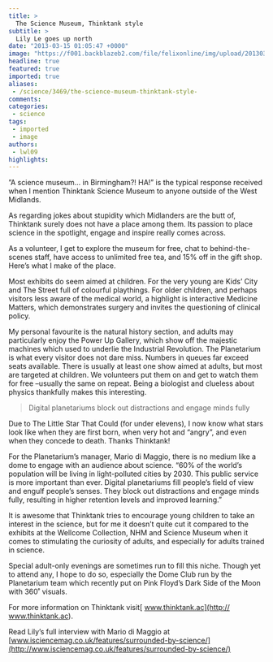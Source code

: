 ```yaml
---
title: >
  The Science Museum, Thinktank style
subtitle: >
  Lily Le goes up north
date: "2013-03-15 01:05:47 +0000"
image: "https://f001.backblazeb2.com/file/felixonline/img/upload/201303150105-tna08-image-4103-orig.jpg"
headline: true
featured: true
imported: true
aliases:
 - /science/3469/the-science-museum-thinktank-style-
comments:
categories:
 - science
tags:
 - imported
 - image
authors:
 - lwl09
highlights:
---
```


”A science museum... in Birmingham?! HA!” is the typical response received when I mention Thinktank Science Museum to anyone outside of the West Midlands.

As regarding jokes about stupidity which Midlanders are the butt of, Thinktank surely does not have a place among them. Its passion to place science in the spotlight, engage and inspire really comes across.

As a volunteer, I get to explore the museum for free, chat to behind-the-scenes staff, have access to unlimited free tea, and 15% off in the gift shop. Here’s what I make of the place.

Most exhibits do seem aimed at children. For the very young are Kids’ City and The Street full of colourful playthings. For older children, and perhaps visitors less aware of the medical world, a highlight is interactive Medicine Matters, which demonstrates surgery and invites the questioning of clinical policy.

My personal favourite is the natural history section, and adults may particularly enjoy the Power Up Gallery, which show off the majestic machines which used to underlie the Industrial Revolution.
 The Planetarium is what every visitor does not dare miss. Numbers in queues far exceed seats available. There is usually at least one show aimed at adults, but most are targeted at children. We volunteers put them on and get to watch them for free –usually the same on repeat. Being a biologist and clueless about physics thankfully makes this interesting.

> Digital planetariums block out distractions and engage minds fully

Due to The Little Star That Could (for under elevens), I now know what stars look like when they are first born, when very hot and “angry”, and even when they concede to death. Thanks Thinktank!

For the Planetarium’s manager, Mario di Maggio, there is no medium like a dome to engage with an audience about science. “60% of the world’s population will be living in light-polluted cities by 2030. This public service is more important than ever. Digital planetariums fill people’s field of view and engulf people’s senses. They block out distractions and engage minds fully, resulting in higher retention levels and improved learning.”

It is awesome that Thinktank tries to encourage young children to take an interest in the science, but for me it doesn’t quite cut it compared to the exhibits at the Wellcome Collection, NHM and Science Museum when it comes to stimulating the curiosity of adults, and especially for adults trained in science.

Special adult-only evenings are sometimes run to fill this niche. Though yet to attend any, I hope to do so, especially the Dome Club run by the Planetarium team which recently put on Pink Floyd’s Dark Side of the Moon with 360˚ visuals.

For more information on Thinktank visit[ www.thinktank.ac](http:// www.thinktank.ac).

Read Lily’s full interview with Mario di Maggio at [www.isciencemag.co.uk/features/surrounded-by-science/](http://www.isciencemag.co.uk/features/surrounded-by-science/)
